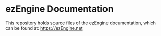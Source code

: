 # ezEngine Documentation

This repository holds source files of the ezEngine documentation, which can be found at: <https://ezEngine.net>

